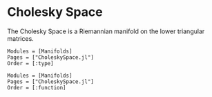 # Cholesky Space

The Cholesky Space is a Riemannian manifold on the lower triangular matrices.

```@autodocs
Modules = [Manifolds]
Pages = ["CholeskySpace.jl"]
Order = [:type]
```

```@autodocs
Modules = [Manifolds]
Pages = ["CholeskySpace.jl"]
Order = [:function]
```

